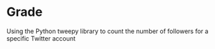 # Grade
Using the Python tweepy library to count the number of followers for a specific Twitter account
